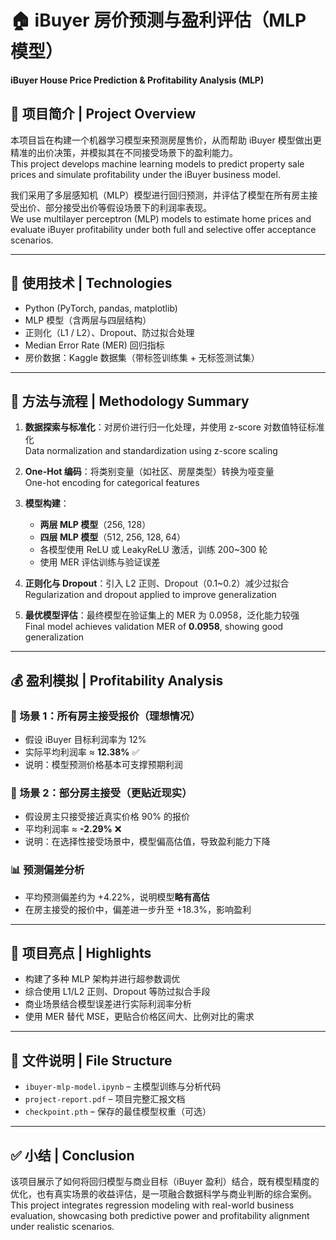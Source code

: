 # 🏠 iBuyer 房价预测与盈利评估（MLP 模型）  
**iBuyer House Price Prediction & Profitability Analysis (MLP)**

## 📌 项目简介 | Project Overview

本项目旨在构建一个机器学习模型来预测房屋售价，从而帮助 iBuyer 模型做出更精准的出价决策，并模拟其在不同接受场景下的盈利能力。  
This project develops machine learning models to predict property sale prices and simulate profitability under the iBuyer business model.

我们采用了多层感知机（MLP）模型进行回归预测，并评估了模型在所有房主接受出价、部分接受出价等假设场景下的利润率表现。  
We use multilayer perceptron (MLP) models to estimate home prices and evaluate iBuyer profitability under both full and selective offer acceptance scenarios.

---

## 🧠 使用技术 | Technologies

- Python (PyTorch, pandas, matplotlib)
- MLP 模型（含两层与四层结构）
- 正则化（L1 / L2）、Dropout、防过拟合处理
- Median Error Rate (MER) 回归指标
- 房价数据：Kaggle 数据集（带标签训练集 + 无标签测试集）

---

## 🔧 方法与流程 | Methodology Summary

1. **数据探索与标准化**：对房价进行归一化处理，并使用 z-score 对数值特征标准化  
   Data normalization and standardization using z-score scaling

2. **One-Hot 编码**：将类别变量（如社区、房屋类型）转换为哑变量  
   One-hot encoding for categorical features

3. **模型构建**：  
   - **两层 MLP 模型**（256, 128）  
   - **四层 MLP 模型**（512, 256, 128, 64）  
   - 各模型使用 ReLU 或 LeakyReLU 激活，训练 200~300 轮  
   - 使用 MER 评估训练与验证误差  

4. **正则化与 Dropout**：引入 L2 正则、Dropout（0.1~0.2）减少过拟合  
   Regularization and dropout applied to improve generalization

5. **最优模型评估**：最终模型在验证集上的 MER 为 0.0958，泛化能力较强  
   Final model achieves validation MER of **0.0958**, showing good generalization

---

## 💰 盈利模拟 | Profitability Analysis

### 🧪 场景 1：所有房主接受报价（理想情况）  
- 假设 iBuyer 目标利润率为 12%  
- 实际平均利润率 ≈ **12.38%** ✅  
- 说明：模型预测价格基本可支撑预期利润

### 🤝 场景 2：部分房主接受（更贴近现实）  
- 假设房主只接受接近真实价格 90% 的报价  
- 平均利润率 ≈ **-2.29%** ❌  
- 说明：在选择性接受场景中，模型偏高估值，导致盈利能力下降

### 📊 预测偏差分析  
- 平均预测偏差约为 +4.22%，说明模型**略有高估**  
- 在房主接受的报价中，偏差进一步升至 +18.3%，影响盈利

---

## 📝 项目亮点 | Highlights

- 构建了多种 MLP 架构并进行超参数调优  
- 综合使用 L1/L2 正则、Dropout 等防过拟合手段  
- 商业场景结合模型误差进行实际利润率分析  
- 使用 MER 替代 MSE，更贴合价格区间大、比例对比的需求

---

## 📁 文件说明 | File Structure

- `ibuyer-mlp-model.ipynb` – 主模型训练与分析代码  
- `project-report.pdf` – 项目完整汇报文档  
- `checkpoint.pth` – 保存的最佳模型权重（可选）

---

## ✅ 小结 | Conclusion

该项目展示了如何将回归模型与商业目标（iBuyer 盈利）结合，既有模型精度的优化，也有真实场景的收益评估，是一项融合数据科学与商业判断的综合案例。  
This project integrates regression modeling with real-world business evaluation, showcasing both predictive power and profitability alignment under realistic scenarios.

